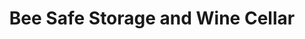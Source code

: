 ---
title: "Bee Safe Storage and  Wine Cellar"
url: /lexington/bee-safe-storage-and-wine-cellar/
shop: storage rental
---